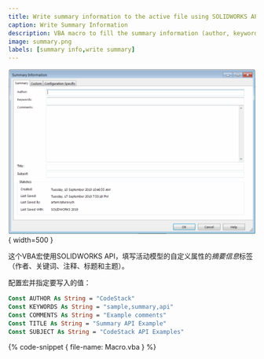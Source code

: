 ```yaml
---
title: Write summary information to the active file using SOLIDWORKS API
caption: Write Summary Information
description: VBA macro to fill the summary information (author, keywords, comments, title, subject) for active SOLIDWORKS file using SOLIDWORKS API
image: summary.png
labels: [summary info,write summary]
---
```

![SOLIDWORKS文件的摘要信息](summary.png){ width=500 }

这个VBA宏使用SOLIDWORKS API，填写活动模型的自定义属性的*摘要信息*标签（作者、关键词、注释、标题和主题）。

配置宏并指定要写入的值：

~~~ vb
Const AUTHOR As String = "CodeStack"
Const KEYWORDS As String = "sample,summary,api"
Const COMMENTS As String = "Example comments"
Const TITLE As String = "Summary API Example"
Const SUBJECT As String = "CodeStack API Examples"
~~~

{% code-snippet { file-name: Macro.vba } %}
